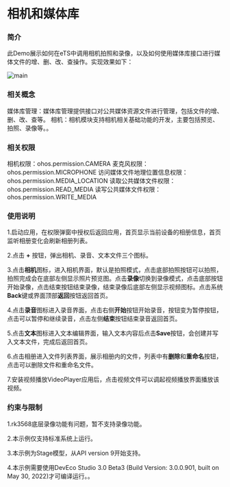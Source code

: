# 相机和媒体库

### 简介

此Demo展示如何在eTS中调用相机拍照和录像，以及如何使用媒体库接口进行媒体文件的增、删、改、查操作。实现效果如下：

![main](screenshots/devices/main.png)

### 相关概念

媒体库管理：媒体库管理提供接口对公共媒体资源文件进行管理，包括文件的增、删、改、查等。
相机：相机模块支持相机相关基础功能的开发，主要包括预览、拍照、录像等。。

### 相关权限

相机权限：ohos.permission.CAMERA
麦克风权限：ohos.permission.MICROPHONE
访问媒体文件地理位置信息权限：ohos.permission.MEDIA_LOCATION
读取公共媒体文件权限：ohos.permission.READ_MEDIA
读写公共媒体文件权限：ohos.permission.WRITE_MEDIA

### 使用说明

1.启动应用，在权限弹窗中授权后返回应用，首页显示当前设备的相册信息，首页监听相册变化会刷新相册列表。

2.点击 **+** 按钮，弹出相机、录音、文本文件三个图标。

3.点击**相机**图标，进入相机界面，默认是拍照模式，点击底部拍照按钮可以拍照，拍照完成会在底部左侧显示照片预览图。点击**录像**切换到录像模式，点击底部按钮开始录像，点击结束按钮结束录像，结束录像后底部左侧显示视频图标。点击系统**Back**键或界面顶部**返回**按钮返回首页。

4.点击**录音**图标进入录音界面，点击右侧**开始**按钮开始录音，按钮变为暂停按钮，点击可以暂停和继续录音，点击左侧**结束**按钮结束录音返回首页。

5.点击**文本**图标进入文本编辑界面，输入文本内容后点击**Save**按钮，会创建并写入文本文件，完成后返回首页。

6.点击相册进入文件列表界面，展示相册内的文件，列表中有**删除**和**重命名**按钮，点击可以删除文件和重命名文件。

7.安装视频播放VideoPlayer应用后，点击视频文件可以调起视频播放界面播放该视频。

### 约束与限制

1.rk3568底层录像功能有问题，暂不支持录像功能。

2.本示例仅支持标准系统上运行。

3.本示例为Stage模型，从API version 9开始支持。

4.本示例需要使用DevEco Studio 3.0 Beta3 (Build Version: 3.0.0.901, built on May 30, 2022)才可编译运行。。
